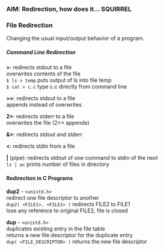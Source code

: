 ### AIM: Redirection, how does it... SQUIRREL

### File Redirection

Changing the usual input/output behavior of a program.

##### Command Line Redirection

**>**: redirects stdout to a file  
overwrites contents of the file  
`$ ls > temp` puts output of ls into file temp  
`$ cat > c.c` type c.c directly from command line  

**>>**: redirects stdout to a file  
appends instead of overwrites

**2>**: redirects stderr to a file  
overwrites the file (2>> appends) 

**&>**: redirects stdout and stderr

**<**: redirects stdin from a file  

**|** (pipe): redirects stdout of one command to stdin of the next   
`ls | wc` prints number of files in directory  

#### Redirection in C Programs

**dup2** - `<unistd.h>`  
redirect one file descriptor to another  
`dup2( <FILE1>, <FILE2> )` redirects FILE2 to FILE1  
lose any reference to original FILE2, file is closed  

**dup** - `<unistd.h>`  
duplicates existing entry in the file table  
returns a new file descriptor for the duplicate entry  
`dup( <FILE_DESCRIPTOR> )` returns the new file descriptor  
